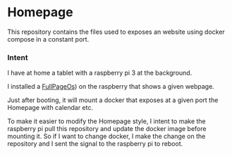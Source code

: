 # Homepage

This repository contains the files used to exposes an website using docker compose in a constant port.

### Intent

I have at home a tablet with a raspberry pi 3 at the background.

I installed a [FullPageOs](https://github.com/guysoft/FullPageOS)) on the raspberry that shows a given webpage.

Just after booting, it will mount a docker that exposes at a given port the Homepage with calendar etc.

To make it easier to modify the Homepage style, I intent to make the raspberry pi pull this repository and update the docker image before mounting it. 
So if I want to change docker, I make the change on the repository and I sent the signal to the raspberry pi to reboot.